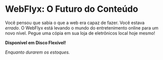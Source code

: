 # WebFlyx: O Futuro do Conteúdo

Você pensou que sabia o que a web era capaz de fazer. Você estava _errado_. O WebFlyx está levando o mundo do entretenimento online para um novo nível. Pegue uma cópia em sua loja de eletrônicos local hoje mesmo!

**Disponível em Disco Flexível!**

_Enquanto durarem os estoques._
